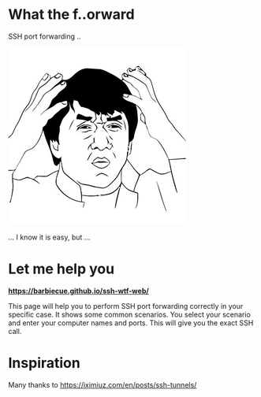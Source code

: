# What the f..orward

SSH port forwarding ..

![meme](meme.jpg)

... I know it is easy, but ...

# Let me help you

**https://barbiecue.github.io/ssh-wtf-web/**

This page will help you to perform SSH port forwarding correctly in your specific case.
It shows some common scenarios. You select your scenario and enter your computer names and ports.
This will give you the exact SSH call.

# Inspiration

Many thanks to https://iximiuz.com/en/posts/ssh-tunnels/
